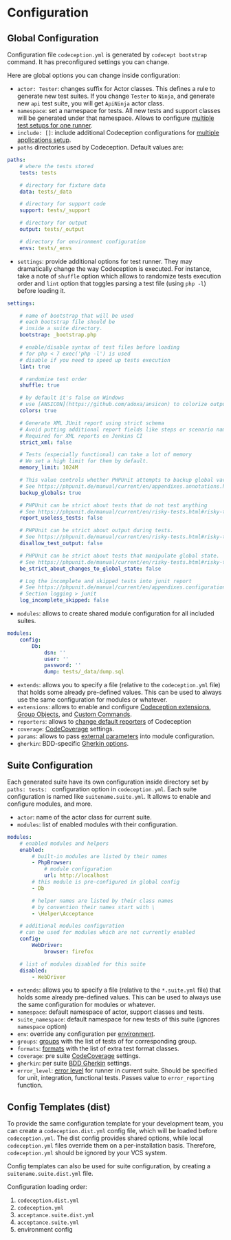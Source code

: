 # Configuration

## Global Configuration

Configuration file `codeception.yml` is generated by `codecept bootstrap` command. It has preconfigured settings you can change.

Here are global options you can change inside configuration:

* `actor: Tester`: changes suffix for Actor classes. This defines a rule to generate new test suites. If you change `Tester` to `Ninja`, and generate new `api` test suite, you will get `ApiNinja` actor class.
* `namespace`: set a namespace for tests. All new tests and support classes will be generated under that namespace. Allows to configure [multiple test setups for one runner](https://codeception.com/docs/08-Customization#Namespaces).
* `include: []`: include additional Codeception configurations for [multiple applications setup](https://codeception.com/docs/08-Customization#Namespaces).
* `paths` directories used by Codeception. Default values are:

```yaml
paths:
    # where the tests stored
    tests: tests

    # directory for fixture data
    data: tests/_data

    # directory for support code
    support: tests/_support

    # directory for output
    output: tests/_output

    # directory for environment configuration
    envs: tests/_envs
```

* `settings`: provide additional options for test runner. They may dramatically change the way Codeception is executed. For instance, take a note of `shuffle` option which allows to randomize tests execution order and `lint` option that toggles parsing a test file (using `php -l`) before loading it.

```yaml
settings:

    # name of bootstrap that will be used
    # each bootstrap file should be
    # inside a suite directory.
    bootstrap: _bootstrap.php

    # enable/disable syntax of test files before loading
    # for php < 7 exec('php -l') is used
    # disable if you need to speed up tests execution
    lint: true

    # randomize test order
    shuffle: true

    # by default it's false on Windows
    # use [ANSICON](https://github.com/adoxa/ansicon) to colorize output.
    colors: true

    # Generate XML JUnit report using strict schema
    # Avoid putting additional report fields like steps or scenario names to it
    # Required for XML reports on Jenkins CI
    strict_xml: false

    # Tests (especially functional) can take a lot of memory
    # We set a high limit for them by default.
    memory_limit: 1024M

    # This value controls whether PHPUnit attempts to backup global variables
    # See https://phpunit.de/manual/current/en/appendixes.annotations.html#appendixes.annotations.backupGlobals
    backup_globals: true

    # PHPUnit can be strict about tests that do not test anything
    # See https://phpunit.de/manual/current/en/risky-tests.html#risky-tests.useless-tests
    report_useless_tests: false

    # PHPUnit can be strict about output during tests.
    # See https://phpunit.de/manual/current/en/risky-tests.html#risky-tests.output-during-test-execution
    disallow_test_output: false

    # PHPUnit can be strict about tests that manipulate global state.
    # See https://phpunit.de/manual/current/en/risky-tests.html#risky-tests.global-state-manipulation
    be_strict_about_changes_to_global_state: false

    # Log the incomplete and skipped tests into junit report
    # See https://phpunit.de/manual/current/en/appendixes.configuration.html
    # Section logging > junit
    log_incomplete_skipped: false
```

* `modules`: allows to create shared module configuration for all included suites.

```yaml
modules:
    config:
        Db:
            dsn: ''
            user: ''
            password: ''
            dump: tests/_data/dump.sql
```
* `extends`: allows you to specify a file (relative to the `codeception.yml` file) that holds some already pre-defined values. This can be used to always use the same configuration for modules or whatever.
* `extensions`: allows to enable and configure [Codeception extensions](https://codeception.com/docs/08-Customization#Extension), [Group Objects](https://codeception.com/docs/08-Customization#Group-Objects), and [Custom Commands](https://codeception.com/docs/08-Customization#Custom-Commands).
* `reporters`: allows to [change default reporters](https://codeception.com/docs/08-Customization#Custom-Reporters) of Codeception
* `coverage`: [CodeCoverage](https://codeception.com/docs/11-Codecoverage#Configuration) settings.
* `params`: allows to pass [external parameters](https://codeception.com/docs/06-ModulesAndHelpers#Dynamic-Configuration-With-Params) into module configuration.
* `gherkin`: BDD-specific [Gherkin options](https://codeception.com/docs/07-BDD#Configuration).

## Suite Configuration

Each generated suite have its own configuration inside directory set by `paths: tests: ` configuration option in `codeception.yml`. Each suite configuration is named like `suitename.suite.yml`. It allows to enable and configure modules, and more.

* `actor`: name of the actor class for current suite.
* `modules`: list of enabled modules with their configuration.

```yaml
modules:
    # enabled modules and helpers
    enabled:
        # built-in modules are listed by their names
        - PhpBrowser:
            # module configuration
            url: http://localhost
        # this module is pre-configured in global config
        - Db

        # helper names are listed by their class names
        # by convention their names start with \
        - \Helper\Acceptance

    # additional modules configuration
    # can be used for modules which are not currently enabled
    config:
        WebDriver:
            browser: firefox

    # list of modules disabled for this suite
    disabled:
        - WebDriver

```

* `extends`: allows you to specify a file (relative to the `*.suite.yml` file) that holds some already pre-defined values. This can be used to always use the same configuration for modules or whatever.
* `namespace`: default namespace of actor, support classes and tests.
* `suite_namespace`: default namespace for new tests of this suite (ignores `namespace` option)
* `env`: override any configuration per [environment](https://codeception.com/docs/07-AdvancedUsage#Environments).
* `groups`: [groups](https://codeception.com/docs/07-AdvancedUsage#Groups) with the list of tests of for corresponding group.
* `formats`: [formats](https://codeception.com/docs/07-AdvancedUsage#Formats) with the list of extra test format classes.
* `coverage`: pre suite [CodeCoverage](https://codeception.com/docs/11-Codecoverage#Configuration) settings.
* `gherkin`: per suite [BDD Gherkin](https://codeception.com/docs/07-BDD#Configuration) settings.
* `error_level`: [error level](https://codeception.com/docs/04-FunctionalTests#Error-Reporting) for runner in current suite. Should be specified for unit, integration, functional tests. Passes value to `error_reporting` function.

## Config Templates (dist)

To provide the same configuration template for your development team, you can create a `codeception.dist.yml` config file, which will be loaded before `codeception.yml`. The dist config provides shared options, while local `codeception.yml` files override them on a per-installation basis. Therefore, `codeception.yml` should be ignored by your VCS system.

Config templates can also be used for suite configuration, by creating a `suitename.suite.dist.yml` file.

Configuration loading order:

1. `codeception.dist.yml`
2. `codeception.yml`
3. `acceptance.suite.dist.yml`
4. `acceptance.suite.yml`
5. environment config
